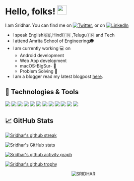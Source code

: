# Hello, folks! <img src="https://raw.githubusercontent.com/MartinHeinz/MartinHeinz/master/wave.gif" width="30px">

I am Sridhar. You can find me on [![Twitter][1.2]][1], or on [![LinkedIn][3.2]][3]

- I speak English🇬🇧,Hindi🇮🇳 ,Telugu🇮🇳 and Tech
- I attend Amrita School of Engineering🎓
- I am currently working 💻 on
  - Android development
  - Web App development
  - macOS-BigSur- 
  - Problem Solving 🔧
- I am a blogger read my latest blogpost [here][1].

[1]: https://sridharsaikalavalapalli.medium.com/dive-into-metasploit-61309bdda08e

<!-- hello -->

## 🔧 Technologies & Tools

![](https://img.shields.io/badge/OS-macOS-informational?style=flat&logo=apple&logoColor=white&color=2bbc8a)
![](https://img.shields.io/badge/Editor-Android_Studio-informational?style=flat&logo=android-studio&logoColor=white&color=2bbc8a)
![](https://img.shields.io/badge/Editor-IntelliJ-informational?style=flat&logo=intellij-idea&logoColor=white&color=2bbc8a)
![](https://img.shields.io/badge/Editor-vs_code-informational?style=flat&logo=vs-code&logoColor=white&color=2bbc8a)
![](https://img.shields.io/badge/Editor-Atom-informational?style=flat&logo=atom&logoColor=white&color=2bbc8a)
![](https://img.shields.io/badge/Code-Kotlin-informational?style=flat&logo=kotlin&logoColor=white&color=2bbc8a)
![](https://img.shields.io/badge/Code-Python-informational?style=flat&logo=python&logoColor=white&color=2bbc8a)
![](https://img.shields.io/badge/Code-C-informational?style=flat&logo=c&logoColor=white&color=2bbc8a)
![](https://img.shields.io/badge/Code-C++-informational?style=flat&logo=c&logoColor=white&color=2bbc8a)
![](https://img.shields.io/badge/Code-Java-informational?style=flat&logo=java&logoColor=white&color=2bbc8a)
![](https://img.shields.io/badge/Code-JavaScript-informational?style=flat&logo=javascript&logoColor=white&color=2bbc8a)
![](https://img.shields.io/badge/Tools-MySql-informational?style=flat&logo=mysql&logoColor=white&color=2bbc8a)

## &#x1f4c8; GitHub Stats

<!--
<a href="https://github.com/sridhar-5">
  <img align="center" src="https://github-readme-stats.vercel.app/api/top-langs/?username=sridhar-5&theme='chartreuse-dark'&hide=html&title_color=ffffff&text_color=c9cacc&icon_color=2bbc8a&bg_color=1d1f21" />
</a>
-->

[![Sridhar's github streak](https://github-readme-streak-stats.herokuapp.com/?user=sridhar-5&theme=blue-green)](https://github.com/sridhar-5/github-readme-streak-stats)

![Sridhar's GitHub stats](https://github-readme-stats.vercel.app/api?username=sridhar-5&show_icons=true&theme=chartreuse-dark)

[![Sridhar's github activity graph](https://activity-graph.herokuapp.com/graph?username=sridhar-5&theme=react-dark)](https://github.com/sridhar-5)

[![Sridhar's github trophy](https://github-profile-trophy.vercel.app/?username=sridhar-5&row=1)](https://github.com/sridhar-5/github-profile-trophy)

<p align="center"> <img src="https://komarev.com/ghpvc/?username=sridhar-5" alt="SRIDHAR" /> </p>

<!-- icons with padding just an ordinary comment by me-->

[1.1]: http://i.imgur.com/tXSoThF.png
[2.1]: http://i.imgur.com/0o48UoR.png

<!-- icons without padding -->

[1.2]: http://i.imgur.com/wWzX9uB.png "twitter icon without padding"
[2.2]: http://i.imgur.com/9I6NRUm.png "github icon without padding"
[3.2]: https://raw.githubusercontent.com/MartinHeinz/MartinHeinz/master/linkedin-3-16.png "LinkedIn icon without padding"

<!-- links to your social media accounts -->
<!-- just a commment that's it -->

[1]: https://twitter.com/Sridhar__05
[2]: https://github.com/sridhar-5
[3]: https://www.linkedin.com/in/venkatasridharsai-kalavalapalli-ba72a8190/
